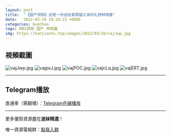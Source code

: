 ```yaml
---
layout: post
title:  "【国产视频】这是一份送给爱嫖娼父亲的礼物林雨露"
date:   2022-03-16 19:24:22 +0800
categories: GuoChan
tags: 网红视频 国产 林雨露
img: https://kanjiantu.top/images/2022/03/16/vajJwp.jpg
---
```



## 視頻截圖

![vajJwp.jpg](https://kanjiantu.top/images/2022/03/16/vajJwp.jpg)
![vajpxJ.jpg](https://kanjiantu.top/images/2022/03/16/vajpxJ.jpg)
![vajPOC.jpg](https://kanjiantu.top/images/2022/03/16/vajPOC.jpg)
![vajcLq.jpg](https://kanjiantu.top/images/2022/03/16/vajcLq.jpg)
![vajERT.jpg](https://kanjiantu.top/images/2022/03/16/vajERT.jpg)

* * *
## Telegram播放

直通車（需翻墻）：[Telegram在線播放](https://t.me/mimeijingxuan/77)

* * *
更多優質資源盡在**迷妹精選**！

唯一資源電報群：[點我入群](https://t.me/mimeijingxuan)


